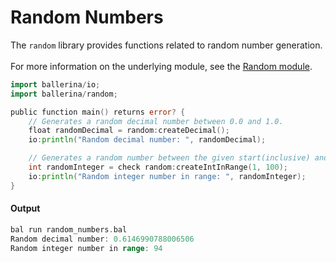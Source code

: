 # Random Numbers

 The `random` library provides functions related to random number generation.<br/><br/>
 For more information on the underlying module,
 see the [Random module](https:docs.central.ballerina.io/ballerina/random/latest/).

```go
import ballerina/io;
import ballerina/random;

public function main() returns error? {
    // Generates a random decimal number between 0.0 and 1.0.
    float randomDecimal = random:createDecimal();
    io:println("Random decimal number: ", randomDecimal);

    // Generates a random number between the given start(inclusive) and end(exclusive) values.
    int randomInteger = check random:createIntInRange(1, 100);
    io:println("Random integer number in range: ", randomInteger);
}
```

#### Output

```go
bal run random_numbers.bal
Random decimal number: 0.6146990788006506
Random integer number in range: 94
```